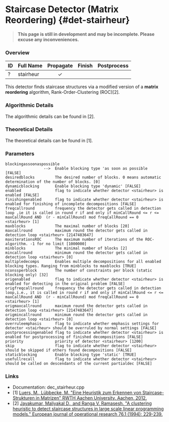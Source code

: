 # Staircase Detector (Matrix Reordering) {#det-stairheur}
> **This page is still in development and may be incomplete. Please excuse any inconveniences.**

### Overview

| ID |          Full Name          | Propagate | Finish | Postprocess |
|----|-----------------------------|:---------:|:------:|:-----------:|
| ?  | stairheur                   | ✓ |   |   |

This detector finds staircase structures via a modified version of a
 **matrix reordering** algorithm, Rank-Order-Clustering (ROC)[2].

### Algorithmic Details
The algorithmic details can be found in [2].

### Theoretical Details
The theoretical details can be found in [1].

### Parameters

    blockingassoonaspossible
                     -->  Enable blocking type 'as soon as possible [FALSE]
    desiredblocks         The desired number of blocks. 0 means automatic determination of the number of blocks. [0]
    dynamicblocking       Enable blocking type 'dynamic' [FALSE]
    enabled               flag to indicate whether detector <stairheur> is enabled [FALSE]
    finishingenabled      flag to indicate whether detector <stairheur> is enabled for finishing of incomplete decompositions [FALSE]
    freqcallround         frequency the detector gets called in detection loop ,ie it is called in round r if and only if minCallRound <= r <= maxCallRound AND  (r - minCallRound) mod freqCallRound == 0 <stairheur> [1]
    maxblocks             The maximal number of blocks [20]
    maxcallround          maximum round the detector gets called in detection loop <stairheur> [2147483647]
    maxiterationsROC      The maximum number of iterations of the ROC-algorithm. -1 for no limit [1000000]
    minblocks             The minimal number of blocks [2]
    mincallround          minimum round the detector gets called in detection loop <stairheur> [0]
    multipledecomps       Enables multiple decompositions for all enabled blocking types. Ranging from minblocks to maxblocks [TRUE]
    nconssperblock        The number of constraints per block (static blocking only) [32]
    origenabled           flag to indicate whether detector <stairheur> is enabled for detecting in the original problem [FALSE]
    origfreqcallround     frequency the detector gets called in detection loop,i.e., it is called in round r if and only if minCallRound <= r <= maxCallRound AND  (r - minCallRound) mod freqCallRound == 0 <stairheur> [1]
    origmaxcallround      maximum round the detector gets called in detection loop <stairheur> [2147483647]
    origmincallround      minimum round the detector gets called in detection loop <stairheur> [0]
    overruleemphasis      flag to indicate whether emphasis settings for detector <stairheur> should be overruled by normal settings [FALSE]
    postprocessingenabled flag to indicate whether detector <stairheur> is enabled for postprocessing of finished decompositions [FALSE]
    priority              priority of detector <stairheur> [1200]
    skip                  flag to indicate whether detector <stairheur> should be skipped if others found decompositions [FALSE]
    staticblocking        Enable blocking type 'static' [TRUE]
    usefullrecall         flag to indicate whether detector <stairheur> should be called on descendants of the current partialdec [FALSE]


### Links
 * Documentation: dec_stairheur.cpp
 * [1] [Luers, M., Lübbecke, M. "Eine Heuristik zum Erkennen von
Staircase-Strukturen in Matrizen" RWTH Aachen University. Aachen, 2012.](https://www.or.rwth-aachen.de/de/abschlussarbeiten.html?file=files/research/theses/2012/MA_Luers.pdf)
 * [2] [Jayakumar, Maliyakal D., and Ranga V. Ramasesh. "A clustering heuristic to detect staircase structures in large scale linear programming models." European journal of operational research 76.1 (1994): 229-239.](https://www.sciencedirect.com/science/article/abs/pii/0377221794900191)
